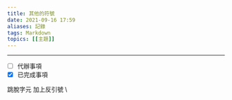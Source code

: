 ```yaml
---
title: 其他的符號
date: 2021-09-16 17:59
aliases: 記錄 
tags: Markdown
topics: [[主題]]
---
```


---


 - [ ] 代辦事項  
 - [x] 已完成事項

跳脫字元
加上反引號 \

